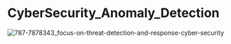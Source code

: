 # CyberSecurity_Anomaly_Detection

![787-7878343_focus-on-threat-detection-and-response-cyber-security](https://user-images.githubusercontent.com/111516810/216759793-92410145-db3b-426e-8cb9-36dfacf85fb7.png)
